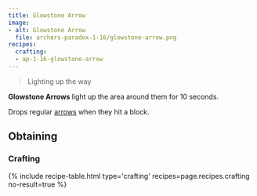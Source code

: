 ```yaml
---
title: Glowstone Arrow
image: 
- alt: Glowstone Arrow
  file: archers-paradox-1-16/glowstone-arrow.png
recipes:
  crafting:
  - ap-1-16-glowstone-arrow
---
```

> Lighting up the way

**Glowstone Arrows** light up the area around them for 10 seconds.

Drops regular [arrows](https://minecraft.fandom.com/wiki/Arrow) when they hit a block.

Obtaining
---------

### Crafting
{% include recipe-table.html type='crafting' recipes=page.recipes.crafting no-result=true %}